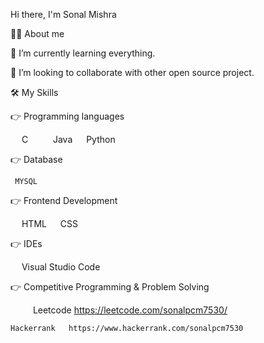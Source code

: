 Hi there, I'm Sonal Mishra 

💁‍♂️ About me

🌱 I’m currently learning everything.

👯 I’m looking to collaborate with other open source project.
 

🛠️ My Skills

👉 Programming languages

  C     Java   Python
  
👉 Database

     MYSQL

👉 Frontend Development

  HTML   CSS   

👉 IDEs

  Visual Studio Code
   
   
👉 Competitive Programming & Problem Solving

    Leetcode     https://leetcode.com/sonalpcm7530/
    
    Hackerrank   https://www.hackerrank.com/sonalpcm7530   
